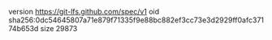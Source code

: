 version https://git-lfs.github.com/spec/v1
oid sha256:0dc54645807a71e879f71335f9e88bc882ef3cc73e3d2929ff0afc37174b653d
size 29873
